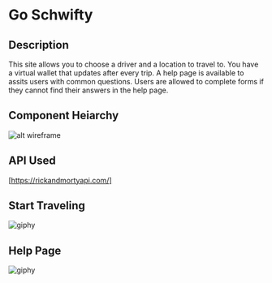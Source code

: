 # Go Schwifty

## Description
This site allows you to choose a driver and a location to travel to.
You have a virtual wallet that updates after every trip.
A help page is available to assits users with common questions.
Users are allowed to complete forms if they cannot find their answers in the help page.


## Component Heiarchy
![alt wireframe](https://i.imgur.com/ZTGDKHF.png)

## API Used
[https://rickandmortyapi.com/]

## Start Traveling

![giphy](https://media.giphy.com/media/cNqQXgpAiOx78Yya9j/giphy.gif)

## Help Page
![giphy](https://media.giphy.com/media/hW3u3qFMcW9sSrx3M1/giphy.gif)

